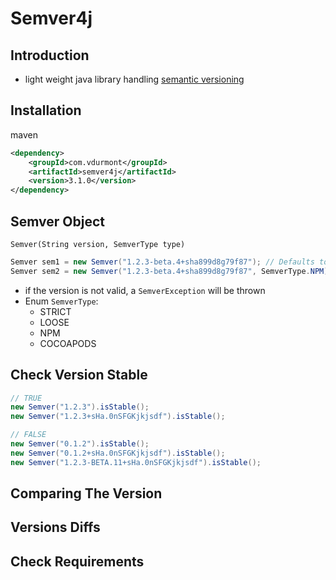 # Semver4j

## Introduction

- light weight java library handling [semantic versioning](semantic-versioning.md)

## Installation

maven

```xml
<dependency>
    <groupId>com.vdurmont</groupId>
    <artifactId>semver4j</artifactId>
    <version>3.1.0</version>
</dependency>
```

## Semver Object

`Semver(String version, SemverType type)`

```java
Semver sem1 = new Semver("1.2.3-beta.4+sha899d8g79f87"); // Defaults to STRICT mode
Semver sem2 = new Semver("1.2.3-beta.4+sha899d8g79f87", SemverType.NPM); // Specify the mode
```

- if the version is not valid, a `SemverException` will be thrown
- Enum `SemverType`:
  - STRICT
  - LOOSE
  - NPM
  - COCOAPODS

## Check Version Stable

```java
// TRUE
new Semver("1.2.3").isStable();
new Semver("1.2.3+sHa.0nSFGKjkjsdf").isStable();

// FALSE
new Semver("0.1.2").isStable();
new Semver("0.1.2+sHa.0nSFGKjkjsdf").isStable();
new Semver("1.2.3-BETA.11+sHa.0nSFGKjkjsdf").isStable();
```

## Comparing The Version

## Versions Diffs

## Check Requirements

```java

```

